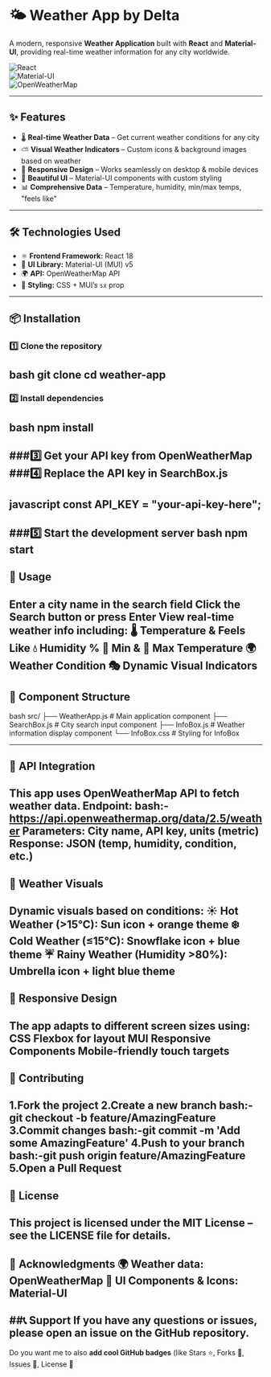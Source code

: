 # 🌤️ Weather App by Delta

A modern, responsive **Weather Application** built with **React** and **Material-UI**, providing real-time weather information for any city worldwide.  

![React](https://img.shields.io/badge/React-18.2.0-blue)  
![Material-UI](https://img.shields.io/badge/Material--UI-5.14.0-007FFF)  
![OpenWeatherMap](https://img.shields.io/badge/OpenWeatherMap-API-orange)

---

## ✨ Features
- 🌡 **Real-time Weather Data** – Get current weather conditions for any city  
- ⛅ **Visual Weather Indicators** – Custom icons & background images based on weather  
- 📱 **Responsive Design** – Works seamlessly on desktop & mobile devices  
- 🎨 **Beautiful UI** – Material-UI components with custom styling  
- 📊 **Comprehensive Data** – Temperature, humidity, min/max temps, "feels like"  

---

## 🛠️ Technologies Used
- ⚛️ **Frontend Framework:** React 18  
- 🎨 **UI Library:** Material-UI (MUI) v5  
- 🌍 **API:** OpenWeatherMap API  
- 💅 **Styling:** CSS + MUI’s `sx` prop  

---

## 📦 Installation

### 1️⃣ Clone the repository
bash
git clone <your-repo-url>
cd weather-app
---
### 2️⃣ Install dependencies
bash
npm install
---
###3️⃣ Get your API key from OpenWeatherMap
###4️⃣ Replace the API key in SearchBox.js
---
javascript
const API_KEY = "your-api-key-here";
---
###5️⃣ Start the development server
bash
npm start
---
## 🚀 Usage
Enter a city name in the search field
Click the Search button or press Enter
View real-time weather info including:
🌡 Temperature & Feels Like
💧 Humidity %
🔻 Min & 🔺 Max Temperature
🌍 Weather Condition
🎭 Dynamic Visual Indicators
---
## 🎨 Component Structure
bash
src/
├── WeatherApp.js       # Main application component
├── SearchBox.js        # City search input component
├── InfoBox.js          # Weather information display component
└── InfoBox.css         # Styling for InfoBox

---
## 🔧 API Integration
This app uses OpenWeatherMap API to fetch weather data.
Endpoint:
bash:-https://api.openweathermap.org/data/2.5/weather
Parameters: City name, API key, units (metric)
Response: JSON (temp, humidity, condition, etc.)
---
## 🌈 Weather Visuals
Dynamic visuals based on conditions:
☀️ Hot Weather (>15°C): Sun icon + orange theme
❄️ Cold Weather (≤15°C): Snowflake icon + blue theme
☔ Rainy Weather (Humidity >80%): Umbrella icon + light blue theme
---
## 📱 Responsive Design
The app adapts to different screen sizes using:
CSS Flexbox for layout
MUI Responsive Components
Mobile-friendly touch targets
---
## 🤝 Contributing
1.Fork the project
2.Create a new branch
    bash:-git checkout -b feature/AmazingFeature
3.Commit changes
   bash:-git commit -m 'Add some AmazingFeature'
4.Push to your branch
   bash:-git push origin feature/AmazingFeature
5.Open a Pull Request
---
## 📄 License
This project is licensed under the MIT License – see the LICENSE file for details.
---
🙏 Acknowledgments
🌍 Weather data: OpenWeatherMap
🎨 UI Components & Icons: Material-UI
---
##📞 Support
If you have any questions or issues, please open an issue on the GitHub repository.
---
Do you want me to also **add cool GitHub badges** (like Stars ⭐, Forks 🍴, Issues 🚩, License 📜
